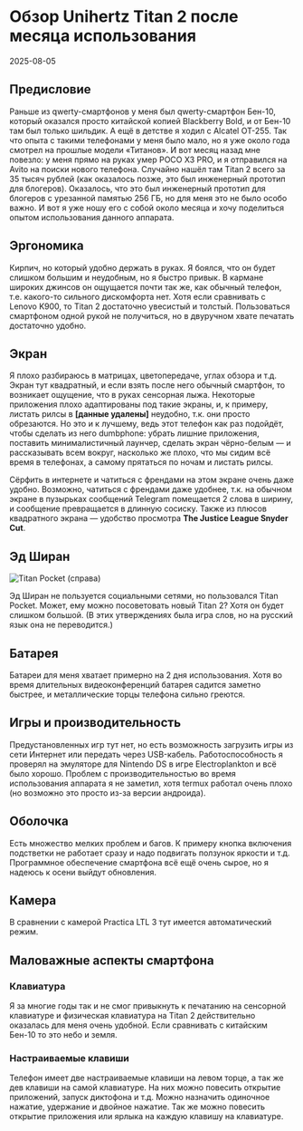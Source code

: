 # Обзор Unihertz Titan 2 после месяца использования
2025-08-05

## Предисловие
Раньше из qwerty-смартфонов у меня был qwerty-смартфон Бен-10, который оказался просто китайской копией Blackberry Bold, и от Бен-10 там был только шильдик. А ещё в детстве я ходил с Alcatel OT-255. Так что опыта с такими телефонами у меня было мало, но я уже около года смотрел на прошлые модели «Титанов». И вот месяц назад мне повезло: у меня прямо на руках умер POCO X3 PRO, и я отправился на Avito на поиски нового телефона. Случайно нашёл там Titan 2 всего за 35 тысяч рублей (как оказалось позже, это был инженерный прототип для блогеров). Оказалось, что это был инженерный прототип для блогеров с урезанной памятью 256 ГБ, но для меня это не было особо важно. И вот я уже ношу его с собой около месяца и хочу поделиться опытом использования данного аппарата.

## Эргономика
Кирпич, но который удобно держать в руках. Я боялся, что он будет слишком большим и неудобным, но я быстро привык. В кармане широких джинсов он ощущается почти так же, как обычный телефон, т.е. какого-то сильного дискомфорта нет. Хотя если сравнивать с Lenovo K900, то Titan 2 достаточно увесистый и толстый. Пользоваться смартфоном одной рукой не получиться, но в двуручном хвате печатать достаточно удобно.

## Экран
Я плохо разбираюсь в матрицах, цветопередаче, углах обзора и т.д. Экран тут квадратный, и если взять после него обычный смартфон, то возникает ощущение, что в руках сенсорная лыжа. Некоторые приложения плохо адаптированы под такие экраны, и, к примеру, листать рилсы в **[данные удалены]** неудобно, т.к. они просто обрезаются. Но это и к лучшему, ведь этот телефон как раз подойдёт, чтобы сделать из него dumbphone: убрать лишние приложения, поставить минималистичный лаунчер, сделать экран чёрно-белым — и рассказывать всем вокруг, насколько же плохо, что мы сидим всё время в телефонах, а самому прятаться по ночам и листать рилсы.

Сёрфить в интернете и чатиться с френдами на этом экране очень даже удобно. Возможно, чатиться с френдами даже удобнее, т.к. на обычном экране в пузырьках сообщений Telegram помещается 2 слова в ширину, и сообщение превращается в длинную сосиску. Также из плюсов квадратного экрана — удобство просмотра **The Justice League Snyder Cut**.
 
## Эд Ширан
![Titan Pocket (справа)](https://encrypted-tbn0.gstatic.com/images?q=tbn:ANd9GcSL-awNaUJGK3esAG7kKGq54O-0vvO1SXChvQ&s)

Эд Ширан не пользуется социальными сетями, но пользовался Titan Pocket. Может, ему можно посоветовать новый Titan 2? Хотя он будет слишком большой. (В этих утверждениях была игра слов, но на русский язык она не переводится.)

## Батарея
Батареи для меня хватает примерно на 2 дня использования. Хотя во время длительных видеоконференций батарея садится заметно быстрее, и металлические торцы телефона сильно греются.

## Игры и производительность
Предустановленных игр тут нет, но есть возможность загрузить игры из сети Интернет или передать через USB-кабель. Работоспособность я проверял на эмуляторе для Nintendo DS в игре Electroplankton и всё было хорошо.
Проблем с производительностью во время использования аппарата я не заметил, хотя termux работал очень плохо (но возможно это просто из-за версии андроида).

## Оболочка
Есть множество мелких проблем и багов. К примеру кнопка включения подстветки не работает сразу и надо подвигать ползунок яркости и т.д. Программное обеспечение смартфона всё ещё очень сырое, но я надеюсь к осени выйдут обновления.

## Камера
В сравнении с камерой Practica LTL 3 тут имеется автоматический режим.

## Маловажные аспекты смартфона
### Клавиатура
Я за многие годы так и не смог привыкнуть к печатанию на сенсорной клавиатуре и физическая клавиатура на Titan 2 действительно оказалась для меня очень удобной. Если сравнивать с китайским Бен-10 то это небо и земля.

### Настраиваемые клавиши
Телефон имеет две настраиваемые клавиши на левом торце, а так же дев клавиши на самой клавиатуре. На них можно повесить открытие приложений, запуск диктофона и т.д. Можно назначить одиночное нажатие, удержание и двойное нажатие. Так же можно повесить открытие приложения или ярлыка на каждую клавишу на клавиатуре.
